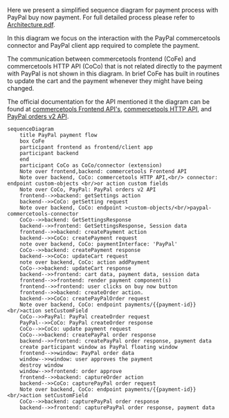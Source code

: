 Here we present a simplified sequence diagram for payment process with PayPal buy now payment. For full detailed process please refer to [Architecture.pdf](../Architecture.pdf).

In this diagram we focus on the interaction with the PayPal commercetools connector and PayPal client app required to complete the payment. 

The communication between commercetools frontend (CoFe) and commercetools HTTP API (CoCo) that is not related directly to the payment with PayPal is not shown in this diagram. In brief CoFe has built in routines to update the cart and the payment whenever they might have being changed.

The official documentation for the API mentioned it the diagram can be found at [commercetools Frontend API's](https://docs.commercetools.com/frontend-api/action), [commercetools HTTP API](https://docs.commercetools.com/http-api), and [PayPal orders v2 API](https://developer.paypal.com/docs/api/orders/v2/).

```mermaid
sequenceDiagram
    title PayPal payment flow
    box CoFe 
    participant frontend as frontend/client app
    participant backend 
    end
    participant CoCo as CoCo/connector (extension)
    Note over frontend,backend: commercetools Frontend API
    Note over backend, CoCo: commercetools HTTP API,<br/> connector: endpoint custom-objects <br/>or action custom fields
    Note over CoCo, PayPal: PayPal orders v2 API
    frontend-->>backend: getSettings action
    backend-->>CoCo: getSetting request
    Note over backend, CoCo: endpoint >custom-objects/<br/>paypal-commercetools-connector
    CoCo-->>backend: GetSettingsResponse
    backend-->>frontend: GetSettingsResponse, Session data
    frontend-->>backend: createPayment action
    backend-->>CoCo: createPayment request
    note over backend, CoCo: paymentInterface: 'PayPal'
    CoCo-->>backend: createPayment response
    backend-->>CoCo: updateCart request
    note over backend, CoCo: action addPayment
    CoCo-->>backend: updateCart response
    backend-->>frontend: cart data, payment data, session data
    frontend-->>frontend: render payment component(s)
    frontend-->>frontend: user clicks on buy now button
    frontend-->>backend: createOrder action.
    backend-->>CoCo: createPayPalOrder request
    Note over backend, CoCo: endpoint payments/{{payment-id}}<br/>action setCustomField
    CoCo-->>PayPal: PayPal createOrder request
    PayPal-->>CoCo: PayPal createOrder response
    CoCo-->>CoCo: update payment request
    CoCo-->>backend: createPayPal order response
    backend-->>frontend: createPayPal order response, payment data
    create participant window as PayPal floating window
    frontend-->>window: PayPal order data
    window-->>window: user approves the payment
    destroy window
    window-->>frontend: order approve
    frontend-->>backend: captureOrder action
    backend-->>CoCo: capturePayPal order request
    Note over backend, CoCo: endpoint payments/{{payment-id}}<br/>action setCustomField
    CoCo-->>backend: capturePayPal order response
    backend-->>frontend: capturePayPal order response, payment data
```